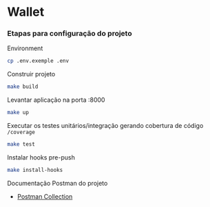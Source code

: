 # Wallet

### Etapas para configuração do projeto

Environment
```bash
cp .env.exemple .env
```

Construir projeto

```bash
make build
```

Levantar aplicação na porta :8000

```bash
make up
```

Executar os testes unitários/integração gerando cobertura de código `/coverage`

```bash
make test
```

Instalar hooks pre-push

```bash
make install-hooks
```

Documentação Postman do projeto

- [Postman Collection](https://github.com/hugobandeira/wallet/Wallet.postman_collection.json)
